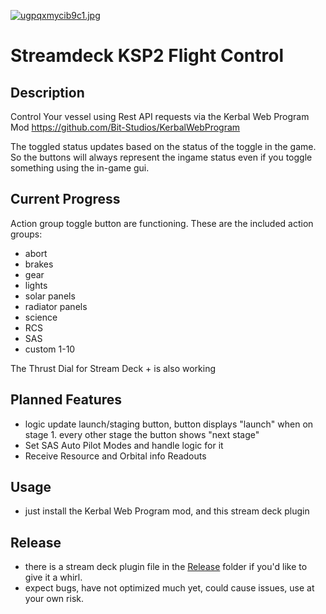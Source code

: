 [![ugpqxmycib9c1.jpg](https://i.postimg.cc/tJXbqKpC/ugpqxmycib9c1.jpg)](https://postimg.cc/9RNK1NDv)

# Streamdeck KSP2 Flight Control

## Description

Control Your vessel using Rest API requests via the Kerbal Web Program Mod
https://github.com/Bit-Studios/KerbalWebProgram

The toggled status updates based on the status of the toggle in the game. So the buttons will always represent the ingame status even if you toggle something using the in-game gui.


## Current Progress

Action group toggle button are functioning.
These are the included action groups:
- abort
- brakes
- gear
- lights
- solar panels
- radiator panels
- science
- RCS
- SAS
- custom 1-10

The Thrust Dial for Stream Deck + is also working

## Planned Features

- logic update launch/staging button, button displays "launch" when on stage 1. every other stage the button shows "next stage"
- Set SAS Auto Pilot Modes and handle logic for it
- Receive Resource and Orbital info Readouts


## Usage

- just install the Kerbal Web Program mod, and this stream deck plugin


## Release

- there is a stream deck plugin file in the [Release](https://github.com/trekfan42/streamdeck-ksp2-flight-control-main/tree/main/Release) folder if you'd like to give it a whirl.
- expect bugs, have not optimized much yet, could cause issues, use at your own risk.
